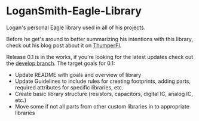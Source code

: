 # LoganSmith-Eagle-Library

Logan's personal Eagle library used in all of his projects.

Before he get's around to better summarizing his intentions with this library, check out his blog post about it on [ThumperFI](http://thumperfi.com/2014/07/20/eagle-library/).

Release 0.1 is in the works, if you're looking for the latest updates check out the [develop branch](https://github.com/nslogan/LoganSmith-Eagle-Library/tree/develop). The target goals for 0.1:

* Update README with goals and overview of library
* Update Guidelines to include rules for creating footprints, adding parts, required attributes for specific libraries, etc.
* Create basic library structure (resistors, capacitors, digital IC, analog IC, etc.)
* Move some if not all parts from other custom libraries in to appropriate libraries